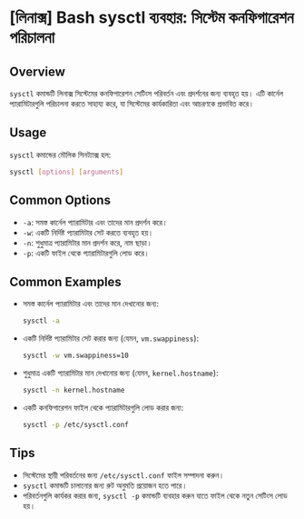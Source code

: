 # [লিনাক্স] Bash sysctl ব্যবহার: সিস্টেম কনফিগারেশন পরিচালনা

## Overview
`sysctl` কমান্ডটি লিনাক্স সিস্টেমের কনফিগারেশন সেটিংস পরিবর্তন এবং প্রদর্শনের জন্য ব্যবহৃত হয়। এটি কার্নেল প্যারামিটারগুলি পরিচালনা করতে সাহায্য করে, যা সিস্টেমের কার্যকারিতা এবং আচরণকে প্রভাবিত করে।

## Usage
`sysctl` কমান্ডের মৌলিক সিনট্যাক্স হল:

```bash
sysctl [options] [arguments]
```

## Common Options
- `-a`: সমস্ত কার্নেল প্যারামিটার এবং তাদের মান প্রদর্শন করে।
- `-w`: একটি নির্দিষ্ট প্যারামিটার সেট করতে ব্যবহৃত হয়।
- `-n`: শুধুমাত্র প্যারামিটার মান প্রদর্শন করে, নাম ছাড়া।
- `-p`: একটি ফাইল থেকে প্যারামিটারগুলি লোড করে।

## Common Examples
- সমস্ত কার্নেল প্যারামিটার এবং তাদের মান দেখানোর জন্য:
    ```bash
    sysctl -a
    ```

- একটি নির্দিষ্ট প্যারামিটার সেট করার জন্য (যেমন, `vm.swappiness`):
    ```bash
    sysctl -w vm.swappiness=10
    ```

- শুধুমাত্র একটি প্যারামিটার মান দেখানোর জন্য (যেমন, `kernel.hostname`):
    ```bash
    sysctl -n kernel.hostname
    ```

- একটি কনফিগারেশন ফাইল থেকে প্যারামিটারগুলি লোড করার জন্য:
    ```bash
    sysctl -p /etc/sysctl.conf
    ```

## Tips
- সিস্টেমের স্থায়ী পরিবর্তনের জন্য `/etc/sysctl.conf` ফাইল সম্পাদনা করুন।
- `sysctl` কমান্ডটি চালানোর জন্য রুট অনুমতি প্রয়োজন হতে পারে।
- পরিবর্তনগুলি কার্যকর করার জন্য, `sysctl -p` কমান্ডটি ব্যবহার করুন যাতে ফাইল থেকে নতুন সেটিংস লোড হয়।